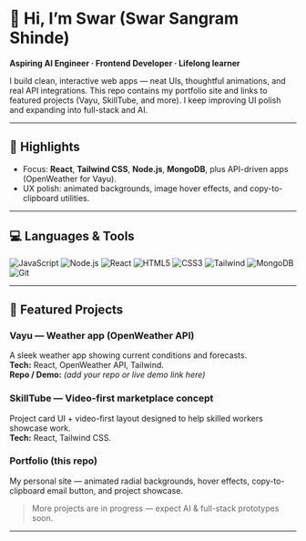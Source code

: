 # 👋 Hi, I’m Swar (Swar Sangram Shinde)

**Aspiring AI Engineer · Frontend Developer · Lifelong learner**

I build clean, interactive web apps — neat UIs, thoughtful animations, and real API integrations. This repo contains my portfolio site and links to featured projects (Vayu, SkillTube, and more). I keep improving UI polish and expanding into full-stack and AI.

---

## 🔭 Highlights
- Focus: **React**, **Tailwind CSS**, **Node.js**, **MongoDB**, plus API-driven apps (OpenWeather for Vayu).
- UX polish: animated backgrounds, image hover effects, and copy-to-clipboard utilities.

---

## 💻 Languages & Tools

<p align="left">
  <img src="https://img.shields.io/badge/JavaScript-F7DF1E?style=for-the-badge&logo=javascript&logoColor=black" alt="JavaScript" />
  <img src="https://img.shields.io/badge/Node.js-339933?style=for-the-badge&logo=nodedotjs&logoColor=white" alt="Node.js" />
  <img src="https://img.shields.io/badge/React-61DAFB?style=for-the-badge&logo=react&logoColor=black" alt="React" />
  <img src="https://img.shields.io/badge/HTML5-E34F26?style=for-the-badge&logo=html5&logoColor=white" alt="HTML5" />
  <img src="https://img.shields.io/badge/CSS3-1572B6?style=for-the-badge&logo=css3&logoColor=white" alt="CSS3" />
  <img src="https://img.shields.io/badge/Tailwind_CSS-38B2AC?style=for-the-badge&logo=tailwindcss&logoColor=white" alt="Tailwind" />
  <img src="https://img.shields.io/badge/MongoDB-47A248?style=for-the-badge&logo=mongodb&logoColor=white" alt="MongoDB" />
  <img src="https://img.shields.io/badge/Git-F05032?style=for-the-badge&logo=git&logoColor=white" alt="Git" />
</p>

---

## 🚀 Featured Projects

### Vayu — Weather app (OpenWeather API)
A sleek weather app showing current conditions and forecasts.  
**Tech:** React, OpenWeather API, Tailwind.  
**Repo / Demo:** *(add your repo or live demo link here)*

### SkillTube — Video-first marketplace concept
Project card UI + video-first layout designed to help skilled workers showcase work.  
**Tech:** React, Tailwind CSS.

### Portfolio (this repo)
My personal site — animated radial backgrounds, hover effects, copy-to-clipboard email button, and project showcase.

> More projects are in progress — expect AI & full-stack prototypes soon.

---

